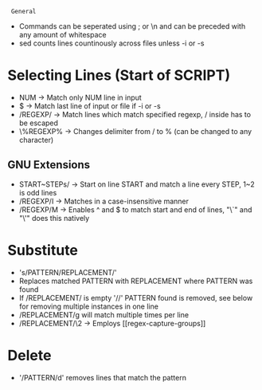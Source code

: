 	 General
- Commands can be seperated using ; or \\n and can be preceded with any amount of whitespace
- sed counts lines countinously across files unless -i or -s

# Selecting Lines (Start of SCRIPT)
- NUM -> Match only NUM line in input
- $ -> Match last line of input or file if -i or -s
- /REGEXP/ -> Match lines which match specified regexp, / inside has to be escaped
- \\%REGEXP% -> Changes delimiter from / to % (can be changed to any character) 

## GNU Extensions
- START~STEPs/ -> Start on line START and match a line every STEP, 1~2 is odd lines
- /REGEXP/I -> Matches in a case-insensitive manner
- /REGEXP/M -> Enables ^ and $ to match start and end of lines, "\\\`" and "\\\'" does this natively

# Substitute
- 's/PATTERN/REPLACEMENT/'
- Replaces matched PATTERN with REPLACEMENT where PATTERN was found
- If /REPLACEMENT/ is empty '//' PATTERN found is removed, see below for removing multiple instances in one line
- /REPLACEMENT/g will match multiple times per line
- /REPLACEMENT/\\2 -> Employs [[regex-capture-groups]]

# Delete
- '/PATTERN/d' removes lines that match the pattern
